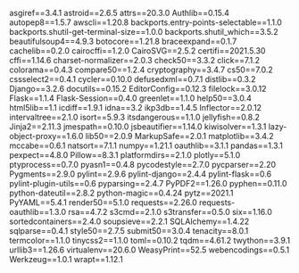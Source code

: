 asgiref==3.4.1
astroid==2.6.5
attrs==20.3.0
Authlib==0.15.4
autopep8==1.5.7
awscli==1.20.8
backports.entry-points-selectable==1.1.0
backports.shutil-get-terminal-size==1.0.0
backports.shutil_which==3.5.2
beautifulsoup4==4.9.3
botocore==1.21.8
braceexpand==0.1.7
cachelib==0.2.0
cairocffi==1.2.0
CairoSVG==2.5.2
certifi==2021.5.30
cffi==1.14.6
charset-normalizer==2.0.3
check50==3.3.2
click==7.1.2
colorama==0.4.3
compare50==1.2.4
cryptography==3.4.7
cs50==7.0.2
cssselect2==0.4.1
cycler==0.10.0
defusedxml==0.7.1
distlib==0.3.2
Django==3.2.6
docutils==0.15.2
EditorConfig==0.12.3
filelock==3.0.12
Flask==1.1.4
Flask-Session==0.4.0
greenlet==1.1.0
help50==3.0.4
html5lib==1.1
icdiff==1.9.1
idna==3.2
ikp3db==1.4.5
Inflector==2.0.12
intervaltree==2.1.0
isort==5.9.3
itsdangerous==1.1.0
jellyfish==0.8.2
Jinja2==2.11.3
jmespath==0.10.0
jsbeautifier==1.14.0
kiwisolver==1.3.1
lazy-object-proxy==1.6.0
lib50==2.0.9
MarkupSafe==2.0.1
matplotlib==3.4.2
mccabe==0.6.1
natsort==7.1.1
numpy==1.21.1
oauthlib==3.1.1
pandas==1.3.1
pexpect==4.8.0
Pillow==8.3.1
platformdirs==2.1.0
plotly==5.1.0
ptyprocess==0.7.0
pyasn1==0.4.8
pycodestyle==2.7.0
pycparser==2.20
Pygments==2.9.0
pylint==2.9.6
pylint-django==2.4.4
pylint-flask==0.6
pylint-plugin-utils==0.6
pyparsing==2.4.7
PyPDF2==1.26.0
pyphen==0.11.0
python-dateutil==2.8.2
python-magic==0.4.24
pytz==2021.1
PyYAML==5.4.1
render50==5.1.0
requests==2.26.0
requests-oauthlib==1.3.0
rsa==4.7.2
s3cmd==2.1.0
s3transfer==0.5.0
six==1.16.0
sortedcontainers==2.4.0
soupsieve==2.2.1
SQLAlchemy==1.4.22
sqlparse==0.4.1
style50==2.7.5
submit50==3.0.4
tenacity==8.0.1
termcolor==1.1.0
tinycss2==1.1.0
toml==0.10.2
tqdm==4.61.2
twython==3.9.1
urllib3==1.26.6
virtualenv==20.6.0
WeasyPrint==52.5
webencodings==0.5.1
Werkzeug==1.0.1
wrapt==1.12.1
